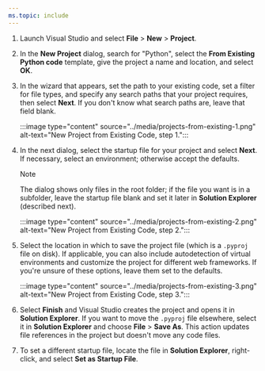 ```yaml
---
ms.topic: include
---
```

1. Launch Visual Studio and select **File** > **New** > **Project**.

1. In the **New Project** dialog, search for "Python", select the **From Existing Python code** template, give the project a name and location, and select **OK**.

1. In the wizard that appears, set the path to your existing code, set a filter for file types, and specify any search paths that your project requires, then select **Next**. If you don't know what search paths are, leave that field blank.

    :::image type="content" source="../media/projects-from-existing-1.png" alt-text="New Project from Existing Code, step 1.":::

1. In the next dialog, select the startup file for your project and select **Next**. If necessary, select an environment; otherwise accept the defaults.

    > [!Note]
    > The dialog shows only files in the root folder; if the file you want is in a subfolder, leave the startup file blank and set it later in **Solution Explorer** (described next).

    :::image type="content" source="../media/projects-from-existing-2.png" alt-text="New Project from Existing Code, step 2.":::

1. Select the location in which to save the project file (which is a `.pyproj` file on disk). If applicable, you can also include autodetection of virtual environments and customize the project for different web frameworks. If you're unsure of these options, leave them set to the defaults.

    :::image type="content" source="../media/projects-from-existing-3.png" alt-text="New Project from Existing Code, step 3.":::

1. Select **Finish** and Visual Studio creates the project and opens it in **Solution Explorer**. If you want to move the `.pyproj` file elsewhere, select it in **Solution Explorer** and choose **File** > **Save As**. This action updates file references in the project but doesn't move any code files.

1. To set a different startup file, locate the file in **Solution Explorer**, right-click, and select **Set as Startup File**.